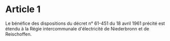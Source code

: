 # Article 1

Le bénéfice des dispositions du décret n° 61-451 du 18 avril 1961 précité est étendu à la Régie intercommunale d'électricité de Niederbronn et de Reischoffen.
